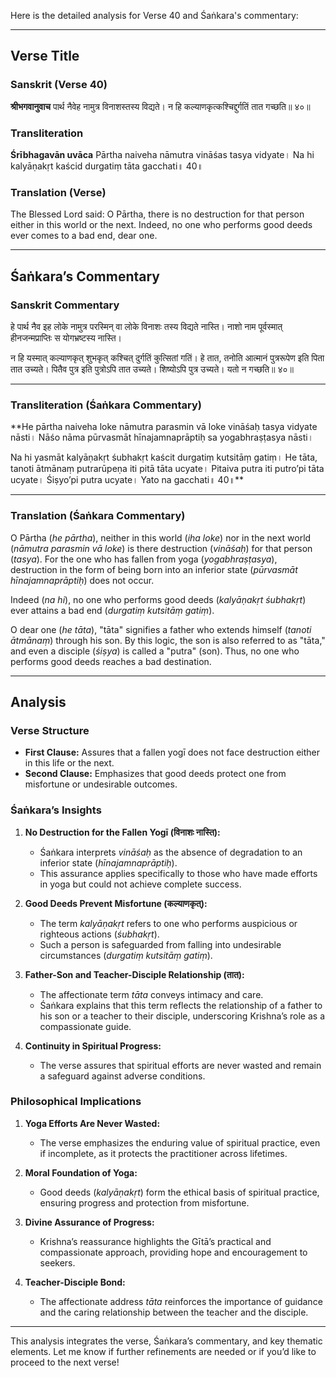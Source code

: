 Here is the detailed analysis for Verse 40 and Śaṅkara's commentary:

---

## Verse Title
### Sanskrit (Verse 40)
**श्रीभगवानुवाच**
पार्थ नैवेह नामुत्र विनाशस्तस्य विद्यते।
न हि कल्याणकृत्कश्चिद्दुर्गतिं तात गच्छति॥ ४०॥

### Transliteration
**Śrībhagavān uvāca**
Pārtha naiveha nāmutra vināśas tasya vidyate।
Na hi kalyāṇakṛt kaścid durgatiṃ tāta gacchati॥ 40॥

### Translation (Verse)
The Blessed Lord said:
O Pārtha, there is no destruction for that person either in this world or the next.
Indeed, no one who performs good deeds ever comes to a bad end, dear one.

---

## Śaṅkara’s Commentary
### Sanskrit Commentary
हे पार्थ नैव इह लोके नामुत्र परस्मिन् वा लोके विनाशः तस्य विद्यते नास्ति।
नाशो नाम पूर्वस्मात् हीनजन्मप्राप्तिः स योगभ्रष्टस्य नास्ति।

न हि यस्मात् कल्याणकृत् शुभकृत् कश्चित् दुर्गतिं कुत्सितां गतिं।
हे तात, तनोति आत्मानं पुत्ररूपेण इति पिता तात उच्यते।
पितैव पुत्र इति पुत्रोऽपि तात उच्यते। शिष्योऽपि पुत्र उच्यते।
यतो न गच्छति॥ ४०॥

---

### Transliteration (Śaṅkara Commentary)
**He pārtha naiveha loke nāmutra parasmin vā loke vināśaḥ tasya vidyate nāsti।
Nāśo nāma pūrvasmāt hīnajamnaprāptiḥ sa yogabhraṣṭasya nāsti।

Na hi yasmāt kalyāṇakṛt śubhakṛt kaścit durgatiṃ kutsitāṃ gatiṃ।
He tāta, tanoti ātmānaṃ putrarūpeṇa iti pitā tāta ucyate।
Pitaiva putra iti putro’pi tāta ucyate। Śiṣyo’pi putra ucyate।
Yato na gacchati॥ 40॥**

---

### Translation (Śaṅkara Commentary)
O Pārtha (*he pārtha*), neither in this world (*iha loke*) nor in the next world (*nāmutra parasmin vā loke*) is there destruction (*vināśaḥ*) for that person (*tasya*).
For the one who has fallen from yoga (*yogabhraṣṭasya*), destruction in the form of being born into an inferior state (*pūrvasmāt hīnajamnaprāptiḥ*) does not occur.

Indeed (*na hi*), no one who performs good deeds (*kalyāṇakṛt śubhakṛt*) ever attains a bad end (*durgatiṃ kutsitāṃ gatiṃ*).

O dear one (*he tāta*), "tāta" signifies a father who extends himself (*tanoti ātmānaṃ*) through his son.
By this logic, the son is also referred to as "tāta," and even a disciple (*śiṣya*) is called a "putra" (son).
Thus, no one who performs good deeds reaches a bad destination.

---

## Analysis

### Verse Structure
- **First Clause:** Assures that a fallen yogī does not face destruction either in this life or the next.
- **Second Clause:** Emphasizes that good deeds protect one from misfortune or undesirable outcomes.

### Śaṅkara’s Insights
1. **No Destruction for the Fallen Yogī (विनाशः नास्ति):**
   - Śaṅkara interprets *vināśaḥ* as the absence of degradation to an inferior state (*hīnajamnaprāptiḥ*).
   - This assurance applies specifically to those who have made efforts in yoga but could not achieve complete success.

2. **Good Deeds Prevent Misfortune (कल्याणकृत्):**
   - The term *kalyāṇakṛt* refers to one who performs auspicious or righteous actions (*śubhakṛt*).
   - Such a person is safeguarded from falling into undesirable circumstances (*durgatiṃ kutsitāṃ gatiṃ*).

3. **Father-Son and Teacher-Disciple Relationship (तात):**
   - The affectionate term *tāta* conveys intimacy and care.
   - Śaṅkara explains that this term reflects the relationship of a father to his son or a teacher to their disciple, underscoring Krishna’s role as a compassionate guide.

4. **Continuity in Spiritual Progress:**
   - The verse assures that spiritual efforts are never wasted and remain a safeguard against adverse conditions.

### Philosophical Implications
1. **Yoga Efforts Are Never Wasted:**
   - The verse emphasizes the enduring value of spiritual practice, even if incomplete, as it protects the practitioner across lifetimes.

2. **Moral Foundation of Yoga:**
   - Good deeds (*kalyāṇakṛt*) form the ethical basis of spiritual practice, ensuring progress and protection from misfortune.

3. **Divine Assurance of Progress:**
   - Krishna’s reassurance highlights the Gītā’s practical and compassionate approach, providing hope and encouragement to seekers.

4. **Teacher-Disciple Bond:**
   - The affectionate address *tāta* reinforces the importance of guidance and the caring relationship between the teacher and the disciple.

---

This analysis integrates the verse, Śaṅkara’s commentary, and key thematic elements. Let me know if further refinements are needed or if you’d like to proceed to the next verse!
